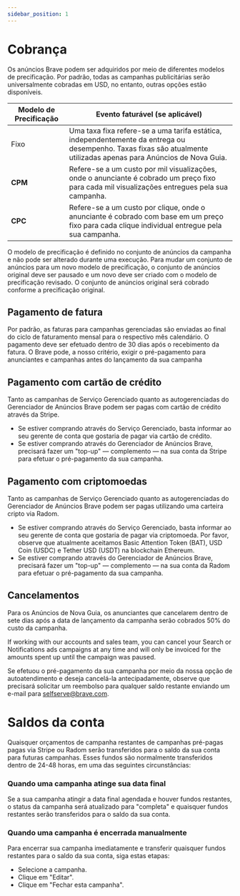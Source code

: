 ```yaml
---
sidebar_position: 1
---
```


# Cobrança

Os anúncios Brave podem ser adquiridos por meio de diferentes modelos de precificação. Por padrão, todas as campanhas publicitárias serão universalmente cobradas em USD, no entanto, outras opções estão disponíveis.

| **Modelo de Precificação** | **Evento faturável (se aplicável)**                                                                                                                                              |
| -------------------------- | --------------------------------------------------------------------------------------------------------------------------------------------------------------------------------------------------- |
| Fixo                       | Uma taxa fixa refere-se a uma tarifa estática, independentemente da entrega ou desempenho. Taxas fixas são atualmente utilizadas apenas para Anúncios de Nova Guia. |
| **CPM**                    | Refere-se a um custo por mil visualizações, onde o anunciante é cobrado um preço fixo para cada mil visualizações entregues pela sua campanha.                                      |
| **CPC**                    | Refere-se a um custo por clique, onde o anunciante é cobrado com base em um preço fixo para cada clique individual entregue pela sua campanha.                                      |

O modelo de precificação é definido no conjunto de anúncios da campanha e não pode ser alterado durante uma execução. Para mudar um conjunto de anúncios para um novo modelo de precificação, o conjunto de anúncios original deve ser pausado e um novo deve ser criado com o modelo de precificação revisado. O conjunto de anúncios original será cobrado conforme a precificação original.

## Pagamento de fatura

Por padrão, as faturas para campanhas gerenciadas são enviadas ao final do ciclo de faturamento mensal para o respectivo mês calendário. O pagamento deve ser efetuado dentro de 30 dias após o recebimento da fatura. O Brave pode, a nosso critério, exigir o pré-pagamento para anunciantes e campanhas antes do lançamento da sua campanha

## Pagamento com cartão de crédito

Tanto as campanhas de Serviço Gerenciado quanto as autogerenciadas do Gerenciador de Anúncios Brave podem ser pagas com cartão de crédito através da Stripe.

- Se estiver comprando através do Serviço Gerenciado, basta informar ao seu gerente de conta que gostaria de pagar via cartão de crédito.
- Se estiver comprando através do Gerenciador de Anúncios Brave, precisará fazer um "top-up" — complemento — na sua conta da Stripe para efetuar o pré-pagamento da sua campanha.

## Pagamento com criptomoedas

Tanto as campanhas de Serviço Gerenciado quanto as autogerenciadas do Gerenciador de Anúncios Brave podem ser pagas utilizando uma carteira cripto via Radom.

- Se estiver comprando através do Serviço Gerenciado, basta informar ao seu gerente de conta que gostaria de pagar via criptomoeda. Por favor, observe que atualmente aceitamos Basic Attention Token (BAT), USD Coin (USDC) e Tether USD (USDT) na blockchain Ethereum.
- Se estiver comprando através do Gerenciador de Anúncios Brave, precisará fazer um "top-up" — complemento — na sua conta da Radom para efetuar o pré-pagamento da sua campanha.

## Cancelamentos

Para os Anúncios de Nova Guia, os anunciantes que cancelarem dentro de sete dias após a data de lançamento da campanha serão cobrados 50% do custo da campanha.

If working with our accounts and sales team, you can cancel your Search or Notifications ads campaigns at any time and will only be invoiced for the amounts spent up until the campaign was paused.

Se efetuou o pré-pagamento da sua campanha por meio da nossa opção de autoatendimento e deseja cancelá-la antecipadamente, observe que precisará solicitar um reembolso para qualquer saldo restante enviando um e-mail para [selfserve@brave.com](mailto:selfserve@brave.com).

# Saldos da conta

Quaisquer orçamentos de campanha restantes de campanhas pré-pagas pagas via Stripe ou Radom serão transferidos para o saldo da sua conta para futuras campanhas. Esses fundos são normalmente transferidos dentro de 24-48 horas, em uma das seguintes circunstâncias:

### Quando uma campanha atinge sua data final

Se a sua campanha atingir a data final agendada e houver fundos restantes, o status da campanha será atualizado para "completa" e quaisquer fundos restantes serão transferidos para o saldo da sua conta.

### Quando uma campanha é encerrada manualmente

Para encerrar sua campanha imediatamente e transferir quaisquer fundos restantes para o saldo da sua conta, siga estas etapas:

- Selecione a campanha.
- Clique em "Editar".
- Clique em "Fechar esta campanha".
